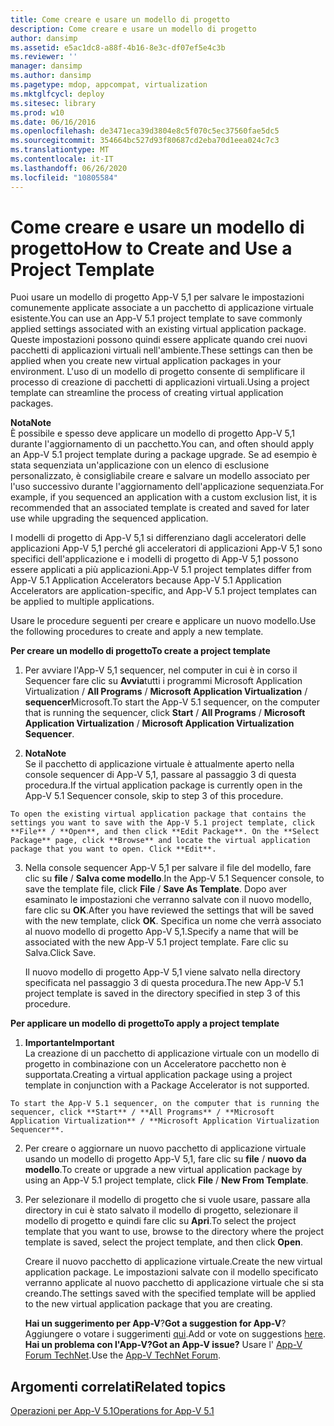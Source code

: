 ```yaml
---
title: Come creare e usare un modello di progetto
description: Come creare e usare un modello di progetto
author: dansimp
ms.assetid: e5ac1dc8-a88f-4b16-8e3c-df07ef5e4c3b
ms.reviewer: ''
manager: dansimp
ms.author: dansimp
ms.pagetype: mdop, appcompat, virtualization
ms.mktglfcycl: deploy
ms.sitesec: library
ms.prod: w10
ms.date: 06/16/2016
ms.openlocfilehash: de3471eca39d3804e8c5f070c5ec37560fae5dc5
ms.sourcegitcommit: 354664bc527d93f80687cd2eba70d1eea024c7c3
ms.translationtype: MT
ms.contentlocale: it-IT
ms.lasthandoff: 06/26/2020
ms.locfileid: "10805584"
---
```

# <span data-ttu-id="af09e-103">Come creare e usare un modello di progetto</span><span class="sxs-lookup"><span data-stu-id="af09e-103">How to Create and Use a Project Template</span></span>


<span data-ttu-id="af09e-104">Puoi usare un modello di progetto App-V 5,1 per salvare le impostazioni comunemente applicate associate a un pacchetto di applicazione virtuale esistente.</span><span class="sxs-lookup"><span data-stu-id="af09e-104">You can use an App-V 5.1 project template to save commonly applied settings associated with an existing virtual application package.</span></span> <span data-ttu-id="af09e-105">Queste impostazioni possono quindi essere applicate quando crei nuovi pacchetti di applicazioni virtuali nell'ambiente.</span><span class="sxs-lookup"><span data-stu-id="af09e-105">These settings can then be applied when you create new virtual application packages in your environment.</span></span> <span data-ttu-id="af09e-106">L'uso di un modello di progetto consente di semplificare il processo di creazione di pacchetti di applicazioni virtuali.</span><span class="sxs-lookup"><span data-stu-id="af09e-106">Using a project template can streamline the process of creating virtual application packages.</span></span>

**<span data-ttu-id="af09e-107">Nota</span><span class="sxs-lookup"><span data-stu-id="af09e-107">Note</span></span>**  
<span data-ttu-id="af09e-108">È possibile e spesso deve applicare un modello di progetto App-V 5,1 durante l'aggiornamento di un pacchetto.</span><span class="sxs-lookup"><span data-stu-id="af09e-108">You can, and often should apply an App-V 5.1 project template during a package upgrade.</span></span> <span data-ttu-id="af09e-109">Se ad esempio è stata sequenziata un'applicazione con un elenco di esclusione personalizzato, è consigliabile creare e salvare un modello associato per l'uso successivo durante l'aggiornamento dell'applicazione sequenziata.</span><span class="sxs-lookup"><span data-stu-id="af09e-109">For example, if you sequenced an application with a custom exclusion list, it is recommended that an associated template is created and saved for later use while upgrading the sequenced application.</span></span>



<span data-ttu-id="af09e-110">I modelli di progetto di App-V 5,1 si differenziano dagli acceleratori delle applicazioni App-V 5,1 perché gli acceleratori di applicazioni App-V 5,1 sono specifici dell'applicazione e i modelli di progetto di App-V 5,1 possono essere applicati a più applicazioni.</span><span class="sxs-lookup"><span data-stu-id="af09e-110">App-V 5.1 project templates differ from App-V 5.1 Application Accelerators because App-V 5.1 Application Accelerators are application-specific, and App-V 5.1 project templates can be applied to multiple applications.</span></span>

<span data-ttu-id="af09e-111">Usare le procedure seguenti per creare e applicare un nuovo modello.</span><span class="sxs-lookup"><span data-stu-id="af09e-111">Use the following procedures to create and apply a new template.</span></span>

**<span data-ttu-id="af09e-112">Per creare un modello di progetto</span><span class="sxs-lookup"><span data-stu-id="af09e-112">To create a project template</span></span>**

1.  <span data-ttu-id="af09e-113">Per avviare l'App-V 5,1 sequencer, nel computer in cui è in corso il Sequencer fare clic su **Avvia**tutti i programmi Microsoft Application Virtualization  /  **All Programs**  /  **Microsoft Application Virtualization**  /  **sequencer**Microsoft.</span><span class="sxs-lookup"><span data-stu-id="af09e-113">To start the App-V 5.1 sequencer, on the computer that is running the sequencer, click **Start** / **All Programs** / **Microsoft Application Virtualization** / **Microsoft Application Virtualization Sequencer**.</span></span>

2.  **<span data-ttu-id="af09e-114">Nota</span><span class="sxs-lookup"><span data-stu-id="af09e-114">Note</span></span>**  
    <span data-ttu-id="af09e-115">Se il pacchetto di applicazione virtuale è attualmente aperto nella console sequencer di App-V 5,1, passare al passaggio 3 di questa procedura.</span><span class="sxs-lookup"><span data-stu-id="af09e-115">If the virtual application package is currently open in the App-V 5.1 Sequencer console, skip to step 3 of this procedure.</span></span>



~~~
To open the existing virtual application package that contains the settings you want to save with the App-V 5.1 project template, click **File** / **Open**, and then click **Edit Package**. On the **Select Package** page, click **Browse** and locate the virtual application package that you want to open. Click **Edit**.
~~~

3. <span data-ttu-id="af09e-116">Nella console sequencer App-V 5,1 per salvare il file del modello, fare clic su **file**  /  **Salva come modello**.</span><span class="sxs-lookup"><span data-stu-id="af09e-116">In the App-V 5.1 Sequencer console, to save the template file, click **File** / **Save As Template**.</span></span> <span data-ttu-id="af09e-117">Dopo aver esaminato le impostazioni che verranno salvate con il nuovo modello, fare clic su **OK**.</span><span class="sxs-lookup"><span data-stu-id="af09e-117">After you have reviewed the settings that will be saved with the new template, click **OK**.</span></span> <span data-ttu-id="af09e-118">Specifica un nome che verrà associato al nuovo modello di progetto App-V 5,1.</span><span class="sxs-lookup"><span data-stu-id="af09e-118">Specify a name that will be associated with the new App-V 5.1 project template.</span></span> <span data-ttu-id="af09e-119">Fare clic su Salva.</span><span class="sxs-lookup"><span data-stu-id="af09e-119">Click Save.</span></span>

   <span data-ttu-id="af09e-120">Il nuovo modello di progetto App-V 5,1 viene salvato nella directory specificata nel passaggio 3 di questa procedura.</span><span class="sxs-lookup"><span data-stu-id="af09e-120">The new App-V 5.1 project template is saved in the directory specified in step 3 of this procedure.</span></span>

**<span data-ttu-id="af09e-121">Per applicare un modello di progetto</span><span class="sxs-lookup"><span data-stu-id="af09e-121">To apply a project template</span></span>**

1.  **<span data-ttu-id="af09e-122">Importante</span><span class="sxs-lookup"><span data-stu-id="af09e-122">Important</span></span>**  
    <span data-ttu-id="af09e-123">La creazione di un pacchetto di applicazione virtuale con un modello di progetto in combinazione con un Acceleratore pacchetto non è supportata.</span><span class="sxs-lookup"><span data-stu-id="af09e-123">Creating a virtual application package using a project template in conjunction with a Package Accelerator is not supported.</span></span>



~~~
To start the App-V 5.1 sequencer, on the computer that is running the sequencer, click **Start** / **All Programs** / **Microsoft Application Virtualization** / **Microsoft Application Virtualization Sequencer**.
~~~

2. <span data-ttu-id="af09e-124">Per creare o aggiornare un nuovo pacchetto di applicazione virtuale usando un modello di progetto App-V 5,1, fare clic su **file**  /  **nuovo da modello**.</span><span class="sxs-lookup"><span data-stu-id="af09e-124">To create or upgrade a new virtual application package by using an App-V 5.1 project template, click **File** / **New From Template**.</span></span>

3. <span data-ttu-id="af09e-125">Per selezionare il modello di progetto che si vuole usare, passare alla directory in cui è stato salvato il modello di progetto, selezionare il modello di progetto e quindi fare clic su **Apri**.</span><span class="sxs-lookup"><span data-stu-id="af09e-125">To select the project template that you want to use, browse to the directory where the project template is saved, select the project template, and then click **Open**.</span></span>

   <span data-ttu-id="af09e-126">Creare il nuovo pacchetto di applicazione virtuale.</span><span class="sxs-lookup"><span data-stu-id="af09e-126">Create the new virtual application package.</span></span> <span data-ttu-id="af09e-127">Le impostazioni salvate con il modello specificato verranno applicate al nuovo pacchetto di applicazione virtuale che si sta creando.</span><span class="sxs-lookup"><span data-stu-id="af09e-127">The settings saved with the specified template will be applied to the new virtual application package that you are creating.</span></span>

   <span data-ttu-id="af09e-128">**Hai un suggerimento per App-V**?</span><span class="sxs-lookup"><span data-stu-id="af09e-128">**Got a suggestion for App-V**?</span></span> <span data-ttu-id="af09e-129">Aggiungere o votare i suggerimenti [qui](http://appv.uservoice.com/forums/280448-microsoft-application-virtualization).</span><span class="sxs-lookup"><span data-stu-id="af09e-129">Add or vote on suggestions [here](http://appv.uservoice.com/forums/280448-microsoft-application-virtualization).</span></span> **<span data-ttu-id="af09e-130">Hai un problema con l'App-V?</span><span class="sxs-lookup"><span data-stu-id="af09e-130">Got an App-V issue?</span></span>** <span data-ttu-id="af09e-131">Usare l' [App-V Forum TechNet](https://social.technet.microsoft.com/Forums/home?forum=mdopappv).</span><span class="sxs-lookup"><span data-stu-id="af09e-131">Use the [App-V TechNet Forum](https://social.technet.microsoft.com/Forums/home?forum=mdopappv).</span></span>

## <span data-ttu-id="af09e-132">Argomenti correlati</span><span class="sxs-lookup"><span data-stu-id="af09e-132">Related topics</span></span>


[<span data-ttu-id="af09e-133">Operazioni per App-V 5.1</span><span class="sxs-lookup"><span data-stu-id="af09e-133">Operations for App-V 5.1</span></span>](operations-for-app-v-51.md)









